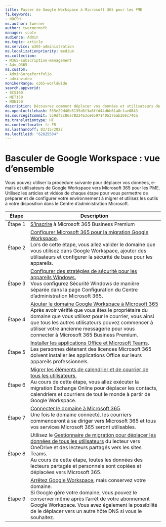 ```yaml
---
title: Passer de Google Workspace à Microsoft 365 pour les PME
f1.keywords:
- NOCSH
ms.author: twerner
author: twernermsft
manager: scotv
audience: Admin
ms.topic: article
ms.service: o365-administration
ms.localizationpriority: medium
ms.collection:
- M365-subscription-management
- Adm_O365
ms.custom:
- AdminSurgePortfolio
- adminvideo
monikerRange: o365-worldwide
search.appverid:
- BCS160
- MET150
- MOE150
description: Découvrez comment déplacer vos données et utilisateurs de Google Workspace vers Microsoft 365 pour les PME.
ms.openlocfilehash: 555e29d40b5135d8f3a6ffd44dbb61a8cfae6843
ms.sourcegitcommit: 559df2c86a7822463ce0597140537bab260c746a
ms.translationtype: HT
ms.contentlocale: fr-FR
ms.lasthandoff: 02/15/2022
ms.locfileid: "62825584"
---
```

# <a name="switch-from-google-workspace---overview"></a>Basculer de Google Workspace : vue d’ensemble

Vous pouvez utiliser la procédure suivante pour déplacer vos données, e-mails et utilisateurs de Google Workspace vers Microsoft 365 pour les PME. Utilisez les articles et vidéos de chaque étape pour vous permettre de préparer et de configurer votre environnement à migrer et utilisez les outils à votre disposition dans le Centre d’administration Microsoft.


| Étape  |Description  |
|---------|---------|
|Étape 1 | [S’inscrire](../admin-overview/sign-up-for-office-365.md) à Microsoft 365 Business Premium       |
|Étape 2 | [Configurer Microsoft 365 pour la migration Google Workspace](set-up-microsoft-365-forgoogle.md). </br> Lors de cette étape, vous allez valider le domaine que vous utilisez dans Google Workspace, ajouter des utilisateurs et configurer la sécurité de base pour les appareils. |
|Étape 3 | [Configurer des stratégies de sécurité pour les appareils Windows.](../setup/secure-win-10-pcs.md)</br> Vous configurez Sécurité Windows de manière séparée dans la page Configuration du Centre d’administration Microsoft 365. |
|Étape 4 | [Ajouter le domaine Google Workspace à Microsoft 365](add-google-domain.md) </br> Après avoir vérifié que vous êtes le propriétaire du domaine que vous utilisez pour le courrier, vous ainsi que tous les autres utilisateurs pouvez commencer à utiliser votre ancienne messagerie pour vous connecter à Microsoft 365 Business Premium. |
|Étape 5 | [Installer les applications Office et Microsoft Teams](../setup/install-applications.md).</br> Les personnes détenant des licences Microsoft 365 doivent installer les applications Office sur leurs appareils professionnels.|
|Étape 6 | [Migrer les éléments de calendrier et de courrier de tous les utilisateurs.](migrate-email.md)</br> Au cours de cette étape, vous allez exécuter la migration Exchange Online pour déplacer les contacts, calendriers et courriers de tout le monde à partir de Google Workspace.  |
|Étape 7 | [Connecter le domaine à Microsoft 365](connect-domain-tom365.md). </br> Une fois le domaine connecté, les courriers commenceront à se diriger vers Microsoft 365 et tous vos services Microsoft 365 seront utilisables.|
|Étape 8|Utilisez le [Gestionnaire de migration pour déplacer les données de tous les utilisateurs](migrate-files-migration-manager.md) du lecteur vers OneDrive et des lecteurs partagés vers les sites Teams.</br> Au cours de cette étape, toutes les données des lecteurs partagés et personnels sont copiées et déplacées vers Microsoft 365.|
|Étape 9| [Arrêtez Google Workspace](cancel-google.md), mais conservez votre domaine. </br> Si Google gère votre domaine, vous pouvez le conserver même après l’arrêt de votre abonnement Google Workspace. Vous avez également la possibilité de le déplacer vers un autre hôte DNS si vous le souhaitez.|

